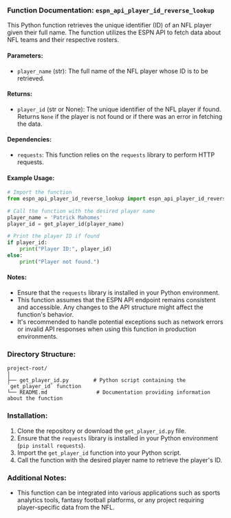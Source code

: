 ### Function Documentation: `espn_api_player_id_reverse_lookup`

This Python function retrieves the unique identifier (ID) of an NFL player given their full name. The function utilizes the ESPN API to fetch data about NFL teams and their respective rosters.

#### Parameters:

- `player_name` (str): The full name of the NFL player whose ID is to be retrieved.

#### Returns:

- `player_id` (str or None): The unique identifier of the NFL player if found. Returns `None` if the player is not found or if there was an error in fetching the data.

#### Dependencies:

- `requests`: This function relies on the `requests` library to perform HTTP requests.

#### Example Usage:

```python
# Import the function
from espn_api_player_id_reverse_lookup import espn_api_player_id_reverse_lookup

# Call the function with the desired player name
player_name = 'Patrick Mahomes'
player_id = get_player_id(player_name)

# Print the player ID if found
if player_id:
    print("Player ID:", player_id)
else:
    print("Player not found.")
```

#### Notes:

- Ensure that the `requests` library is installed in your Python environment.
- This function assumes that the ESPN API endpoint remains consistent and accessible. Any changes to the API structure might affect the function's behavior.
- It's recommended to handle potential exceptions such as network errors or invalid API responses when using this function in production environments.

### Directory Structure:

```
project-root/
│
├── get_player_id.py        # Python script containing the `get_player_id` function
└── README.md                # Documentation providing information about the function
```

### Installation:

1. Clone the repository or download the `get_player_id.py` file.
2. Ensure that the `requests` library is installed in your Python environment (`pip install requests`).
3. Import the `get_player_id` function into your Python script.
4. Call the function with the desired player name to retrieve the player's ID.

### Additional Notes:

- This function can be integrated into various applications such as sports analytics tools, fantasy football platforms, or any project requiring player-specific data from the NFL.
